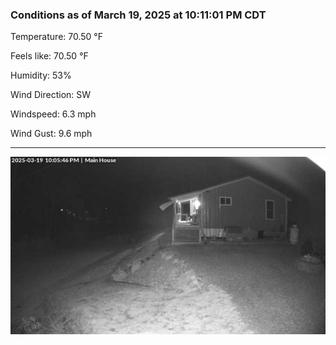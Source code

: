 ### Conditions as of March 19, 2025 at 10:11:01 PM CDT 

Temperature: 70.50 &deg;F

Feels like: 70.50 &deg;F

Humidity: 53%

Wind Direction: SW

Windspeed: 6.3 mph

Wind Gust: 9.6 mph

---

<img src="./images/latest.jpeg"/>

